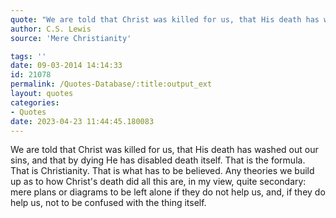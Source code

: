 ```yaml
---
quote: "We are told that Christ was killed for us, that His death has washed out our sins, and that by dying He has disabled death itself. That is the formula. That is Christianity. That is what has to be believed. "
author: C.S. Lewis
source: 'Mere Christianity'

tags: ''
date: 09-03-2014 14:14:33
id: 21078
permalink: /Quotes-Database/:title:output_ext
layout: quotes
categories:
- Quotes
date: 2023-04-23 11:44:45.180083
---
```

We are told that Christ was killed for us, that His death has washed out our sins, and that by dying He has disabled death itself. That is the formula. That is Christianity. That is what has to be believed. Any theories we build up as to how Christ's death did all this are, in my view, quite secondary: mere plans or diagrams to be left alone if they do not help us, and, if they do help us, not to be confused with the thing itself.